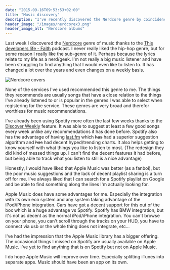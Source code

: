 ```yaml
---
date: "2015-09-16T09:53:53+02:00"
title: "Music discovery"
description: "I've recently discovered the Nerdcore genre by coincidence. If only one of the major players were able to suggest music that I would actually like."
header_image: "/images/nerdcorex3.png"
header_image_alt: "Nerdcore albums"
---
```


Last week I discovered the [Nerdcore][nerdcore] genre of music thanks to the [This developers life - Faith][1] podcast. I never really liked the hip-hop genre, but for some reason I really like the sub-genre of it. Perhaps because the lyrics relate to my life as a nerd/geek. I'm not really a big music listener and have been struggling to find anything that I would even like to listen to. It has changed a lot over the years and even changes on a weekly basis.

![Nerdcore covers](/images/nerdcorex3.png)

None of the services I've used recommended this genre to me. The things they recommends are usually songs that have a close relation to the things I've already listened to or is popular in the genres I was able to select when registering for the service. These genres are very broad and therefor worthless for music recommendations.

I've already been using Spotify more often the last few weeks thanks to the [Discover Weekly][2] feature. It was able to suggest at least a few good songs every week unlike any recommendations it has done before. Spotify also has the advantage of having [last.fm][3] which ~~has~~ had a superior suggestion algorithm and ~~has~~ had decent hyped/trending charts. It also helps getting to know yourself with what things you like to listen to most. (The redesign they did kind of messed things up. I can't find the decent features it had before, but being able to track what you listen to still is a nice advantage)

Honestly, I would have liked that Apple Music was better (as a fanboi), but the poor music suggestions and the lack of decent playlist sharing is a turn off for me. I've always liked that I can search for a Spotify playlist on Google and be able to find something along the lines I'm actually looking for.

Apple Music does have some advantages for me. Especially the integration with its own eco system and any system taking advantage of the iPod/iPhone integration. Cars have got a decent support for this out of the box which is a huge advantage vs Spotify.  Spotify has BMW integration, but it's not as decent as the normal iPod/iPhone integration. You can't browse on your phone, you can't scroll through the tracks on your HUD, you have to connect via usb or the whole thing does not integrate, etc...

I've had the impression that the Apple Music library has a bigger offering. The occasional things I missed on Spotify are usually available on Apple Music. I've yet to find anything that is on Spotify but not on Apple Music.

I do hope Apple Music will improve over time. Especially splitting iTunes into separate apps. Music should have been an app on its own.

[nerdcore]: https://en.wikipedia.org/wiki/Nerdcore
[1]: http://thisdeveloperslife.com/post/4-0-1-faith
[2]: https://press.spotify.com/it/2015/07/20/introducing-discover-weekly-your-ultimate-personalised-playlist/
[3]: http://www.last.fm/user/jonaswouters
